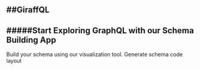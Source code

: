 ##GiraffQL
----------------------------
#####Start Exploring GraphQL with our Schema Building App
----------------------------

Build your schema using our visualization tool.
Generate schema code layout

